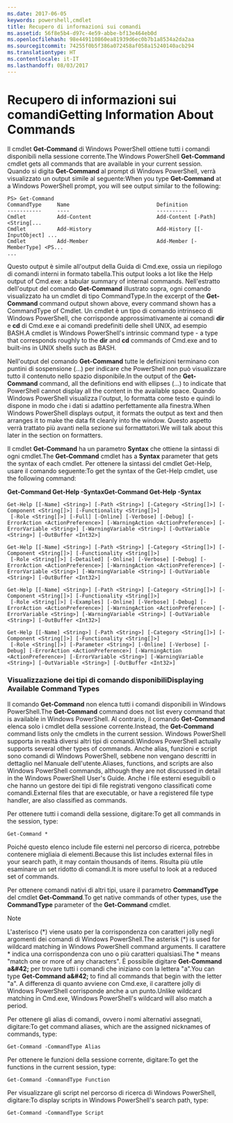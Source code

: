 ```yaml
---
ms.date: 2017-06-05
keywords: powershell,cmdlet
title: Recupero di informazioni sui comandi
ms.assetid: 56f8e5b4-d97c-4e59-abbe-bf13e464eb0d
ms.openlocfilehash: 98e449110860ea81939d6ec0b7b1a8534a2da2aa
ms.sourcegitcommit: 74255f0b5f386a072458af058a15240140acb294
ms.translationtype: HT
ms.contentlocale: it-IT
ms.lasthandoff: 08/03/2017
---
```

# <a name="getting-information-about-commands"></a><span data-ttu-id="97f39-103">Recupero di informazioni sui comandi</span><span class="sxs-lookup"><span data-stu-id="97f39-103">Getting Information About Commands</span></span>
<span data-ttu-id="97f39-104">Il cmdlet **Get-Command** di Windows PowerShell ottiene tutti i comandi disponibili nella sessione corrente.</span><span class="sxs-lookup"><span data-stu-id="97f39-104">The Windows PowerShell **Get-Command** cmdlet gets all commands that are available in your current session.</span></span> <span data-ttu-id="97f39-105">Quando si digita **Get-Command** al prompt di Windows PowerShell, verrà visualizzato un output simile al seguente:</span><span class="sxs-lookup"><span data-stu-id="97f39-105">When you type **Get-Command** at a Windows PowerShell prompt, you will see output similar to the following:</span></span>

```
PS> Get-Command
CommandType     Name                            Definition
-----------     ----                            ----------
Cmdlet          Add-Content                     Add-Content [-Path] <String[...
Cmdlet          Add-History                     Add-History [[-InputObject] ...
Cmdlet          Add-Member                      Add-Member [-MemberType] <PS...
...
```

<span data-ttu-id="97f39-106">Questo output è simile all'output della Guida di Cmd.exe, ossia un riepilogo di comandi interni in formato tabella.</span><span class="sxs-lookup"><span data-stu-id="97f39-106">This output looks a lot like the Help output of Cmd.exe: a tabular summary of internal commands.</span></span> <span data-ttu-id="97f39-107">Nell'estratto dell'output del comando **Get-Command** illustrato sopra, ogni comando visualizzato ha un cmdlet di tipo CommandType.</span><span class="sxs-lookup"><span data-stu-id="97f39-107">In the excerpt of the **Get-Command** command output shown above, every command shown has a CommandType of Cmdlet.</span></span> <span data-ttu-id="97f39-108">Un cmdlet è un tipo di comando intrinseco di Windows PowerShell, che corrisponde approssimativamente ai comandi **dir** e **cd** di Cmd.exe e ai comandi predefiniti delle shell UNIX, ad esempio BASH.</span><span class="sxs-lookup"><span data-stu-id="97f39-108">A cmdlet is Windows PowerShell's intrinsic command type - a type that corresponds roughly to the **dir** and **cd** commands of Cmd.exe and to built-ins in UNIX shells such as BASH.</span></span>

<span data-ttu-id="97f39-109">Nell'output del comando **Get-Command** tutte le definizioni terminano con puntini di sospensione (...) per indicare che PowerShell non può visualizzare tutto il contenuto nello spazio disponibile.</span><span class="sxs-lookup"><span data-stu-id="97f39-109">In the output of the **Get-Command** command, all the definitions end with ellipses (...) to indicate that PowerShell cannot display all the content in the available space.</span></span> <span data-ttu-id="97f39-110">Quando Windows PowerShell visualizza l'output, lo formatta come testo e quindi lo dispone in modo che i dati si adattino perfettamente alla finestra.</span><span class="sxs-lookup"><span data-stu-id="97f39-110">When Windows PowerShell displays output, it formats the output as text and then arranges it to make the data fit cleanly into the window.</span></span> <span data-ttu-id="97f39-111">Questo aspetto verrà trattato più avanti nella sezione sui formattatori.</span><span class="sxs-lookup"><span data-stu-id="97f39-111">We will talk about this later in the section on formatters.</span></span>

<span data-ttu-id="97f39-112">Il cmdlet **Get-Command** ha un parametro **Syntax** che ottiene la sintassi di ogni cmdlet.</span><span class="sxs-lookup"><span data-stu-id="97f39-112">The **Get-Command** cmdlet has a **Syntax** parameter that gets the syntax of each cmdlet.</span></span> <span data-ttu-id="97f39-113">Per ottenere la sintassi del cmdlet Get-Help, usare il comando seguente:</span><span class="sxs-lookup"><span data-stu-id="97f39-113">To get the syntax of the Get-Help cmdlet, use the following command:</span></span>

<span data-ttu-id="97f39-114">**Get-Command Get-Help -Syntax**</span><span class="sxs-lookup"><span data-stu-id="97f39-114">**Get-Command Get-Help -Syntax**</span></span>

```
Get-Help [[-Name] <String>] [-Path <String>] [-Category <String[]>] [-Component <String[]>] [-Functionality <String[]>]
 [-Role <String[]>] [-Full] [-Online] [-Verbose] [-Debug] [-ErrorAction <ActionPreference>] [-WarningAction <ActionPreference>] [-ErrorVariable <String>] [-WarningVariable <String>] [-OutVariable <String>] [-OutBuffer <Int32>]

Get-Help [[-Name] <String>] [-Path <String>] [-Category <String[]>] [-Component <String[]>] [-Functionality <String[]>]
 [-Role <String[]>] [-Detailed] [-Online] [-Verbose] [-Debug] [-ErrorAction <ActionPreference>] [-WarningAction <ActionPreference>] [-ErrorVariable <String>] [-WarningVariable <String>] [-OutVariable <String>] [-OutBuffer <Int32>]

Get-Help [[-Name] <String>] [-Path <String>] [-Category <String[]>] [-Component <String[]>] [-Functionality <String[]>]
 [-Role <String[]>] [-Examples] [-Online] [-Verbose] [-Debug] [-ErrorAction <ActionPreference>] [-WarningAction <ActionPreference>] [-ErrorVariable <String>] [-WarningVariable <String>] [-OutVariable <String>] [-OutBuffer <Int32>]

Get-Help [[-Name] <String>] [-Path <String>] [-Category <String[]>] [-Component <String[]>] [-Functionality <String[]>]
 [-Role <String[]>] [-Parameter <String>] [-Online] [-Verbose] [-Debug] [-ErrorAction <ActionPreference>] [-WarningAction <ActionPreference>] [-ErrorVariable <String>] [-WarningVariable <String>] [-OutVariable <String>] [-OutBuffer <Int32>]
```

### <a name="displaying-available-command-types"></a><span data-ttu-id="97f39-115">Visualizzazione dei tipi di comando disponibili</span><span class="sxs-lookup"><span data-stu-id="97f39-115">Displaying Available Command Types</span></span>
<span data-ttu-id="97f39-116">Il comando **Get-Command** non elenca tutti i comandi disponibili in Windows PowerShell.</span><span class="sxs-lookup"><span data-stu-id="97f39-116">The **Get-Command** command does not list every command that is available in Windows PowerShell.</span></span> <span data-ttu-id="97f39-117">Al contrario, il comando **Get-Command** elenca solo i cmdlet della sessione corrente.</span><span class="sxs-lookup"><span data-stu-id="97f39-117">Instead, the **Get-Command** command lists only the cmdlets in the current session.</span></span> <span data-ttu-id="97f39-118">Windows PowerShell supporta in realtà diversi altri tipi di comandi.</span><span class="sxs-lookup"><span data-stu-id="97f39-118">Windows PowerShell actually supports several other types of commands.</span></span> <span data-ttu-id="97f39-119">Anche alias, funzioni e script sono comandi di Windows PowerShell, sebbene non vengano descritti in dettaglio nel Manuale dell'utente.</span><span class="sxs-lookup"><span data-stu-id="97f39-119">Aliases, functions, and scripts are also Windows PowerShell commands, although they are not discussed in detail in the Windows PowerShell User's Guide.</span></span> <span data-ttu-id="97f39-120">Anche i file esterni eseguibili o che hanno un gestore dei tipi di file registrati vengono classificati come comandi.</span><span class="sxs-lookup"><span data-stu-id="97f39-120">External files that are executable, or have a registered file type handler, are also classified as commands.</span></span>

<span data-ttu-id="97f39-121">Per ottenere tutti i comandi della sessione, digitare:</span><span class="sxs-lookup"><span data-stu-id="97f39-121">To get all commands in the session, type:</span></span>

```
Get-Command *
```

<span data-ttu-id="97f39-122">Poiché questo elenco include file esterni nel percorso di ricerca, potrebbe contenere migliaia di elementi.</span><span class="sxs-lookup"><span data-stu-id="97f39-122">Because this list includes external files in your search path, it may contain thousands of items.</span></span> <span data-ttu-id="97f39-123">Risulta più utile esaminare un set ridotto di comandi.</span><span class="sxs-lookup"><span data-stu-id="97f39-123">It is more useful to look at a reduced set of commands.</span></span>

<span data-ttu-id="97f39-124">Per ottenere comandi nativi di altri tipi, usare il parametro **CommandType** del cmdlet **Get-Command**.</span><span class="sxs-lookup"><span data-stu-id="97f39-124">To get native commands of other types, use the **CommandType** parameter of the **Get-Command** cmdlet.</span></span>

> [!NOTE]
> <span data-ttu-id="97f39-125">L'asterisco (\*) viene usato per la corrispondenza con caratteri jolly negli argomenti dei comandi di Windows PowerShell.</span><span class="sxs-lookup"><span data-stu-id="97f39-125">The asterisk (\*) is used for wildcard matching in Windows PowerShell command arguments.</span></span> <span data-ttu-id="97f39-126">Il carattere \* indica una corrispondenza con uno o più caratteri qualsiasi.</span><span class="sxs-lookup"><span data-stu-id="97f39-126">The \* means "match one or more of any characters".</span></span> <span data-ttu-id="97f39-127">È possibile digitare **Get-Command a\&#42;** per trovare tutti i comandi che iniziano con la lettera "a".</span><span class="sxs-lookup"><span data-stu-id="97f39-127">You can type **Get-Command a\&#42;** to find all commands that begin with the letter "a".</span></span> <span data-ttu-id="97f39-128">A differenza di quanto avviene con Cmd.exe, il carattere jolly di Windows PowerShell corrisponde anche a un punto.</span><span class="sxs-lookup"><span data-stu-id="97f39-128">Unlike wildcard matching in Cmd.exe, Windows PowerShell's wildcard will also match a period.</span></span>

<span data-ttu-id="97f39-129">Per ottenere gli alias di comandi, ovvero i nomi alternativi assegnati, digitare:</span><span class="sxs-lookup"><span data-stu-id="97f39-129">To get command aliases, which are the assigned nicknames of commands, type:</span></span>

```
Get-Command -CommandType Alias
```

<span data-ttu-id="97f39-130">Per ottenere le funzioni della sessione corrente, digitare:</span><span class="sxs-lookup"><span data-stu-id="97f39-130">To get the functions in the current session, type:</span></span>

```
Get-Command -CommandType Function
```

<span data-ttu-id="97f39-131">Per visualizzare gli script nel percorso di ricerca di Windows PowerShell, digitare:</span><span class="sxs-lookup"><span data-stu-id="97f39-131">To display scripts in Windows PowerShell's search path, type:</span></span>

```
Get-Command -CommandType Script
```

